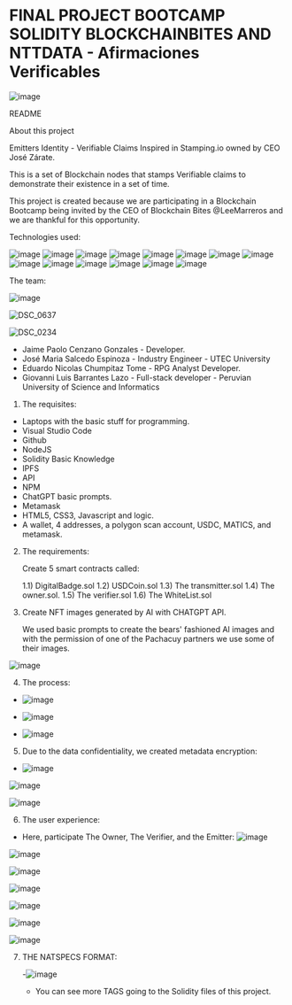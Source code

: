 #  FINAL PROJECT BOOTCAMP SOLIDITY BLOCKCHAINBITES AND NTTDATA - Afirmaciones Verificables
![image](https://github.com/JPCenz/afirmaciones-verificables-dapp/assets/7441208/9e98fd24-9ad5-4257-baaf-8c867aa6646b)

README

About this project

Emitters Identity  - Verifiable Claims Inspired in Stamping.io owned by CEO José Zárate.

This is a set of Blockchain nodes that stamps Verifiable claims to demonstrate their existence in a set of time.

This project is created because we are participating in a Blockchain Bootcamp being invited by the CEO of Blockchain Bites @LeeMarreros and we are thankful for this opportunity.

Technologies used:

![image](https://github.com/JPCenz/afirmaciones-verificables-dapp/assets/7441208/c89abda6-3f76-42ae-a094-01eedf3b0a5c)
![image](https://github.com/JPCenz/afirmaciones-verificables-dapp/assets/7441208/f0accb9a-232e-4505-bdbc-ed7e727421b6)
![image](https://github.com/JPCenz/afirmaciones-verificables-dapp/assets/7441208/6817077f-389c-45da-8a40-4398b2232ff8)
![image](https://github.com/JPCenz/afirmaciones-verificables-dapp/assets/7441208/1ef753ec-09e5-4602-b033-5ad5106623be)
![image](https://github.com/JPCenz/afirmaciones-verificables-dapp/assets/7441208/6a14b9b2-0c8a-4e7f-9be9-0249cd366600)
![image](https://github.com/JPCenz/afirmaciones-verificables-dapp/assets/7441208/99117ad2-b9a3-4db8-9ca2-67d0b54eee58)
![image](https://github.com/JPCenz/afirmaciones-verificables-dapp/assets/7441208/26d37028-2766-4df5-94a0-d46bdc76d4bf)
![image](https://github.com/JPCenz/afirmaciones-verificables-dapp/assets/7441208/fd8c7815-7b8a-46dc-9543-c8db4b30b267)
![image](https://github.com/JPCenz/afirmaciones-verificables-dapp/assets/7441208/47733948-b0d5-47c0-ae4c-974864a309cf)
![image](https://github.com/JPCenz/afirmaciones-verificables-dapp/assets/7441208/b54953bb-2082-43e2-b73c-6202e9598bae)
![image](https://github.com/JPCenz/afirmaciones-verificables-dapp/assets/7441208/e809a174-5b66-4ede-b97c-e4fb0ee5a878)
![image](https://github.com/JPCenz/afirmaciones-verificables-dapp/assets/7441208/5fcbea3e-5049-4d41-9c7f-05d15c8020d7)
![image](https://github.com/JPCenz/afirmaciones-verificables-dapp/assets/7441208/ca5e6563-497d-423c-a878-08967edaf329)
![image](https://github.com/JPCenz/afirmaciones-verificables-dapp/assets/7441208/3a82a2cf-5b6e-4958-99b5-e3834175acd8)

          
The team:

![image](https://github.com/JPCenz/afirmaciones-verificables-dapp/assets/7441208/8e69b241-279e-4d1d-9293-0722e5ba9c68)

![DSC_0637](https://github.com/JPCenz/afirmaciones-verificables-dapp/assets/7441208/d3c4b52d-6032-42ff-baf2-04be05530800)

![DSC_0234](https://github.com/JPCenz/afirmaciones-verificables-dapp/assets/7441208/10ee6f23-8a84-49c7-a533-afd384bdeb93)


- Jaime Paolo Cenzano Gonzales - Developer.
- José Maria Salcedo Espinoza - Industry Engineer - UTEC University
- Eduardo Nicolas Chumpitaz Tome -  RPG Analyst Developer.
- Giovanni Luis Barrantes Lazo - Full-stack developer - Peruvian University of Science and Informatics

1) The requisites:

  - Laptops with the basic stuff for programming.
  - Visual Studio Code
  - Github
  - NodeJS
  - Solidity Basic Knowledge
  - IPFS
  - API
  - NPM
  - ChatGPT basic prompts.
  - Metamask
  - HTML5, CSS3, Javascript and logic.
  - A wallet, 4 addresses, a polygon scan account, USDC, MATICS, and metamask.

2) The requirements:

   Create 5 smart contracts called:

    1.1) DigitalBadge.sol
    1.2) USDCoin.sol
    1.3) The transmitter.sol
    1.4) The owner.sol.
    1.5) The verifier.sol
    1.6) The WhiteList.sol
 
3) Create NFT images generated by AI with CHATGPT API.

      We used basic prompts to create the bears' fashioned AI images and with the permission of one of the Pachacuy partners we use some of their images. 

![image](https://github.com/JPCenz/afirmaciones-verificables-dapp/assets/7441208/98e2a16c-e6d9-48c8-b2b1-e43934b51612)


4)  The process:

-  ![image](https://github.com/JPCenz/afirmaciones-verificables-dapp/assets/7441208/a7fd7a59-91e3-4850-9fe3-bb79bd5c82bd)

-  ![image](https://github.com/JPCenz/afirmaciones-verificables-dapp/assets/7441208/0053601e-12b7-4929-8c3b-5438af39fc14)

-  ![image](https://github.com/JPCenz/afirmaciones-verificables-dapp/assets/7441208/a6d923f5-e27b-4d88-9e70-fbaf0673349b)

5)  Due to the data confidentiality, we created metadata encryption:

- ![image](https://github.com/JPCenz/afirmaciones-verificables-dapp/assets/7441208/49a962dc-a92a-4b51-9ef7-6e66d0345973)

![image](https://github.com/JPCenz/afirmaciones-verificables-dapp/assets/7441208/fb2f8a90-4bde-4736-bb9a-51173fb56e2d)

![image](https://github.com/JPCenz/afirmaciones-verificables-dapp/assets/7441208/daa9ef78-d774-45ed-939d-cb942404de6e)

6) The user experience:
  - Here, participate The Owner, The Verifier, and the Emitter:
![image](https://github.com/JPCenz/afirmaciones-verificables-dapp/assets/7441208/97102224-2f98-4ccf-8bfc-5ae0c6fc03e1)

![image](https://github.com/JPCenz/afirmaciones-verificables-dapp/assets/7441208/87466f19-7430-4c1e-8b8e-49f91e257bef)

![image](https://github.com/JPCenz/afirmaciones-verificables-dapp/assets/7441208/85e4a2f5-3b7f-4a35-a705-20eb66c889d3)

![image](https://github.com/JPCenz/afirmaciones-verificables-dapp/assets/7441208/30bb9805-f0a6-4f04-a331-2a33870dfbfd)


![image](https://github.com/JPCenz/afirmaciones-verificables-dapp/assets/7441208/e910517e-e0e8-4ac4-9e69-20e624574806)

![image](https://github.com/JPCenz/afirmaciones-verificables-dapp/assets/7441208/4f9d2bcd-9302-4e24-8f3c-1816612c1c57)

![image](https://github.com/JPCenz/afirmaciones-verificables-dapp/assets/7441208/fbac8dd4-7948-45ac-b9b4-05be68bca835)

7) THE NATSPECS FORMAT:

   -![image](https://github.com/JPCenz/afirmaciones-verificables-dapp/assets/7441208/4ed50353-152b-4112-8fb4-4fc2067d9948)

   - You can see more TAGS going to the Solidity files of this project.
  
     
   
